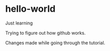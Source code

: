 # hello-world
Just learning

Trying to figure out how github works. 

Changes made while going through the tutorial. 
